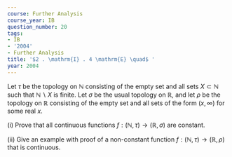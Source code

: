 ```yaml
---
course: Further Analysis
course_year: IB
question_number: 20
tags:
- IB
- '2004'
- Further Analysis
title: '$2 . \mathrm{I} . 4 \mathrm{E} \quad$ '
year: 2004
---
```



Let $\tau$ be the topology on $\mathbb{N}$ consisting of the empty set and all sets $X \subset \mathbb{N}$ such that $\mathbb{N} \backslash X$ is finite. Let $\sigma$ be the usual topology on $\mathbb{R}$, and let $\rho$ be the topology on $\mathbb{R}$ consisting of the empty set and all sets of the form $(x, \infty)$ for some real $x$.

(i) Prove that all continuous functions $f:(\mathbb{N}, \tau) \rightarrow(\mathbb{R}, \sigma)$ are constant.

(ii) Give an example with proof of a non-constant function $f:(\mathbb{N}, \tau) \rightarrow(\mathbb{R}, \rho)$ that is continuous.
